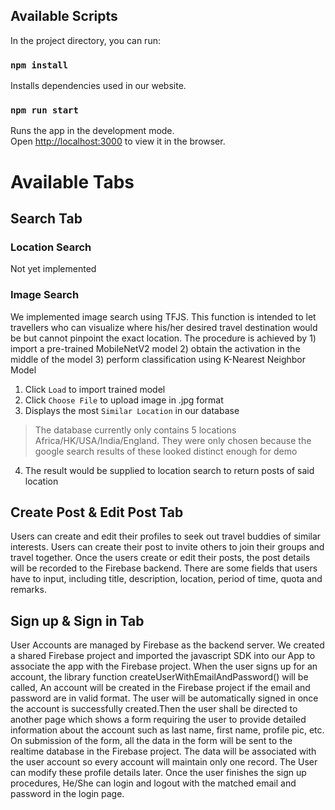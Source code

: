 
## Available Scripts

In the project directory, you can run:

### `npm install`

Installs dependencies used in our website.

### `npm run start`

Runs the app in the development mode.\
Open [http://localhost:3000](http://localhost:3000) to view it in the browser.

# Available Tabs

## Search Tab

### Location Search
Not yet implemented

### Image Search
We implemented image search using TFJS. This function is intended to let travellers who can visualize where his/her desired travel destination would be but cannot pinpoint the exact location. The procedure is achieved by 1) import a pre-trained MobileNetV2 model 2) obtain the activation in the middle of the model 3) perform classification using K-Nearest Neighbor Model
1. Click `Load` to import trained model
2. Click `Choose File` to upload image in .jpg format
3. Displays the most `Similar Location` in our database 
> The database currently only contains 5 locations Africa/HK/USA/India/England. They were only chosen because the google search results of these looked distinct enough for demo
4. The result would be supplied to location search to return posts of said location 

## Create Post & Edit Post Tab

Users can create and edit their profiles to seek out travel buddies of similar interests. Users can create their post to invite others to join their groups and travel together. Once the users create or edit their posts, the post details will be recorded to the Firebase backend. There are some fields that users have to input, including title, description, location, period of time, quota and remarks.

## Sign up & Sign in Tab

User Accounts are managed by Firebase as the backend server. We created a shared Firebase project and imported the javascript SDK into our App to associate the app with the Firebase project. 
When the user signs up for an account, the library function 
createUserWithEmailAndPassword() 
will be called, An account will be created in the Firebase project if the email and password are in valid format. The user will be automatically signed in once the account is successfully created.Then the user shall be directed to another page which shows a form requiring the user to provide detailed information about the account such as last name, first name, profile pic, etc. On submission of the form, all the data in the form will be sent to the realtime database in the Firebase project. The data will be associated with the user account so every account will maintain only one record. The User can modify these profile details later.
Once the user finishes the sign up procedures, He/She can login and logout with the matched email and password in the login page.
